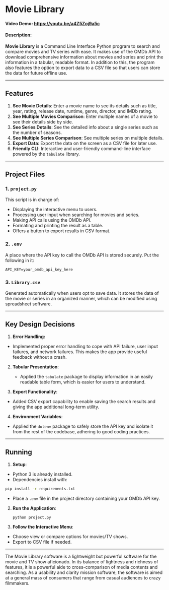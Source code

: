 # Movie Library

#### Video Demo: https://youtu.be/a4Z5Zoj9a5c

#### Description:

**Movie Library** is a Command Line Interface Python program to search and compare movies and TV series with ease. It makes use of the OMDb API to download comprehensive information about movies and series and print the information in a tabular, readable format. In addition to this, the program also features the option to export data to a CSV file so that users can store the data for future offline use.

---

## Features

1. **See Movie Details**: Enter a movie name to see its details such as title, year, rating, release date, runtime, genre, director, and IMDb rating.
2. **See Multiple Movies Comparison**: Enter multiple names of a movie to see their details side by side.
3. **See Series Details**: See the detailed info about a single series such as the number of seasons.
4. **See Multiple Series Comparison**: See multiple series on multiple details.
5. **Export Data**: Export the data on the screen as a CSV file for later use.
6. **Friendly CLI**: Interactive and user-friendly command-line interface powered by the `tabulate` library.

---

## Project Files

### 1. `project.py`

This script is in charge of:

- Displaying the interactive menu to users.
- Processing user input when searching for movies and series.
- Making API calls using the OMDb API.
- Formating and printing the result as a table.
- Offers a button to export results in CSV format.

### 2. `.env`

A place where the API key to call the OMDb API is stored securely. Put the following in it:

```
API_KEY=your_omdb_api_key_here
```

### 3. `Library.csv`

Generated automatically when users opt to save data. It stores the data of the movie or series in an organized manner, which can be modified using spreadsheet software.

---

## Key Design Decisions

1. **Error Handling:**

- Implemented proper error handling to cope with API failure, user input failures, and network failures. This makes the app provide useful feedback without a crash.

2. **Tabular Presentation**:

   - Applied the `tabulate` package to display information in an easily readable table form, which is easier for users to understand.

3. **Export Functionality**:

- Added CSV export capability to enable saving the search results and giving the app additional long-term utility.

4. **Environment Variables**:

- Applied the `dotenv` package to safely store the API key and isolate it from the rest of the codebase, adhering to good coding practices.

---

## Running

1. **Setup**:

- Python 3 is already installed.
- Dependencies install with:

```bash
pip install -r requirements.txt
```

- Place a `.env` file in the project directory containing your OMDb API key.

2. **Run the Application**:

   ```bash
   python project.py
   ```

3. **Follow the Interactive Menu**:

- Choose view or compare options for movies/TV shows.
- Export to CSV file if needed.

---

The Movie Library software is a lightweight but powerful software for the movie and TV show aficionado. In its balance of lightness and richness of features, it is a powerful aide to cross-comparison of media contents and searching. As a usability and clarity mission software, the software is aimed at a general mass of consumers that range from casual audiences to crazy filmmakers.

